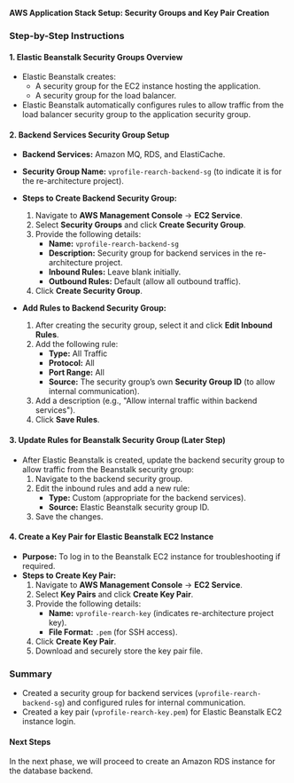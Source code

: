 **AWS Application Stack Setup: Security Groups and Key Pair Creation**

### Step-by-Step Instructions

#### **1. Elastic Beanstalk Security Groups Overview**
- Elastic Beanstalk creates:
  - A security group for the EC2 instance hosting the application.
  - A security group for the load balancer.
- Elastic Beanstalk automatically configures rules to allow traffic from the load balancer security group to the application security group.

#### **2. Backend Services Security Group Setup**
- **Backend Services:** Amazon MQ, RDS, and ElastiCache.
- **Security Group Name:** `vprofile-rearch-backend-sg` (to indicate it is for the re-architecture project).
- **Steps to Create Backend Security Group:**
  1. Navigate to **AWS Management Console** → **EC2 Service**.
  2. Select **Security Groups** and click **Create Security Group**.
  3. Provide the following details:
     - **Name:** `vprofile-rearch-backend-sg`
     - **Description:** Security group for backend services in the re-architecture project.
     - **Inbound Rules:** Leave blank initially.
     - **Outbound Rules:** Default (allow all outbound traffic).
  4. Click **Create Security Group**.

- **Add Rules to Backend Security Group:**
  1. After creating the security group, select it and click **Edit Inbound Rules**.
  2. Add the following rule:
     - **Type:** All Traffic
     - **Protocol:** All
     - **Port Range:** All
     - **Source:** The security group’s own **Security Group ID** (to allow internal communication).
  3. Add a description (e.g., "Allow internal traffic within backend services").
  4. Click **Save Rules**.

#### **3. Update Rules for Beanstalk Security Group (Later Step)**
- After Elastic Beanstalk is created, update the backend security group to allow traffic from the Beanstalk security group:
  1. Navigate to the backend security group.
  2. Edit the inbound rules and add a new rule:
     - **Type:** Custom (appropriate for the backend services).
     - **Source:** Elastic Beanstalk security group ID.
  3. Save the changes.

#### **4. Create a Key Pair for Elastic Beanstalk EC2 Instance**
- **Purpose:** To log in to the Beanstalk EC2 instance for troubleshooting if required.
- **Steps to Create Key Pair:**
  1. Navigate to **AWS Management Console** → **EC2 Service**.
  2. Select **Key Pairs** and click **Create Key Pair**.
  3. Provide the following details:
     - **Name:** `vprofile-rearch-key` (indicates re-architecture project key).
     - **File Format:** `.pem` (for SSH access).
  4. Click **Create Key Pair**.
  5. Download and securely store the key pair file.

### Summary
- Created a security group for backend services (`vprofile-rearch-backend-sg`) and configured rules for internal communication.
- Created a key pair (`vprofile-rearch-key.pem`) for Elastic Beanstalk EC2 instance login.

#### **Next Steps**
In the next phase, we will proceed to create an Amazon RDS instance for the database backend.

